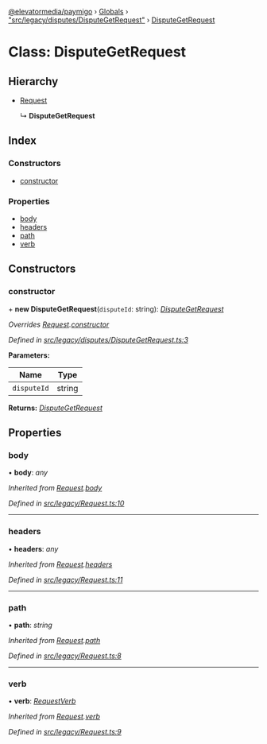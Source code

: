 [@elevatormedia/paymigo](../README.md) › [Globals](../globals.md) › ["src/legacy/disputes/DisputeGetRequest"](../modules/_src_legacy_disputes_disputegetrequest_.md) › [DisputeGetRequest](_src_legacy_disputes_disputegetrequest_.disputegetrequest.md)

# Class: DisputeGetRequest

## Hierarchy

-   [Request](_src_legacy_request_.request.md)

    ↳ **DisputeGetRequest**

## Index

### Constructors

-   [constructor](_src_legacy_disputes_disputegetrequest_.disputegetrequest.md#constructor)

### Properties

-   [body](_src_legacy_disputes_disputegetrequest_.disputegetrequest.md#body)
-   [headers](_src_legacy_disputes_disputegetrequest_.disputegetrequest.md#headers)
-   [path](_src_legacy_disputes_disputegetrequest_.disputegetrequest.md#path)
-   [verb](_src_legacy_disputes_disputegetrequest_.disputegetrequest.md#verb)

## Constructors

### constructor

\+ **new DisputeGetRequest**(`disputeId`: string): _[DisputeGetRequest](_src_legacy_disputes_disputegetrequest_.disputegetrequest.md)_

_Overrides [Request](_src_legacy_request_.request.md).[constructor](_src_legacy_request_.request.md#constructor)_

_Defined in [src/legacy/disputes/DisputeGetRequest.ts:3](https://github.com/ELEVATORmedia/paymigo/blob/32caaa6/src/legacy/disputes/DisputeGetRequest.ts#L3)_

**Parameters:**

| Name        | Type   |
| ----------- | ------ |
| `disputeId` | string |

**Returns:** _[DisputeGetRequest](_src_legacy_disputes_disputegetrequest_.disputegetrequest.md)_

## Properties

### body

• **body**: _any_

_Inherited from [Request](_src_legacy_request_.request.md).[body](_src_legacy_request_.request.md#body)_

_Defined in [src/legacy/Request.ts:10](https://github.com/ELEVATORmedia/paymigo/blob/32caaa6/src/legacy/Request.ts#L10)_

---

### headers

• **headers**: _any_

_Inherited from [Request](_src_legacy_request_.request.md).[headers](_src_legacy_request_.request.md#headers)_

_Defined in [src/legacy/Request.ts:11](https://github.com/ELEVATORmedia/paymigo/blob/32caaa6/src/legacy/Request.ts#L11)_

---

### path

• **path**: _string_

_Inherited from [Request](_src_legacy_request_.request.md).[path](_src_legacy_request_.request.md#path)_

_Defined in [src/legacy/Request.ts:8](https://github.com/ELEVATORmedia/paymigo/blob/32caaa6/src/legacy/Request.ts#L8)_

---

### verb

• **verb**: _[RequestVerb](../modules/_src_types_paypal_.md#requestverb)_

_Inherited from [Request](_src_legacy_request_.request.md).[verb](_src_legacy_request_.request.md#verb)_

_Defined in [src/legacy/Request.ts:9](https://github.com/ELEVATORmedia/paymigo/blob/32caaa6/src/legacy/Request.ts#L9)_
